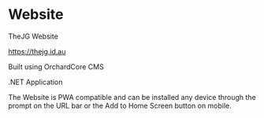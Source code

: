 # Website
TheJG Website

https://thejg.id.au

Built using OrchardCore CMS

.NET Application

The Website is PWA compatible and can be installed any device through the prompt on the URL bar or the Add to Home Screen button on mobile.
